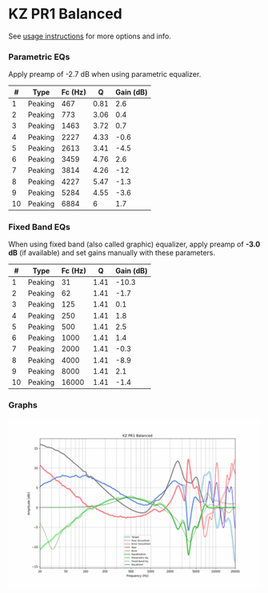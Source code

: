 # KZ PR1 Balanced
See [usage instructions](https://github.com/jaakkopasanen/AutoEq#usage) for more options and info.

### Parametric EQs
Apply preamp of -2.7 dB when using parametric equalizer.

|   # | Type    |   Fc (Hz) |    Q |   Gain (dB) |
|-----|---------|-----------|------|-------------|
|   1 | Peaking |       467 | 0.81 |         2.6 |
|   2 | Peaking |       773 | 3.06 |         0.4 |
|   3 | Peaking |      1463 | 3.72 |         0.7 |
|   4 | Peaking |      2227 | 4.33 |        -0.6 |
|   5 | Peaking |      2613 | 3.41 |        -4.5 |
|   6 | Peaking |      3459 | 4.76 |         2.6 |
|   7 | Peaking |      3814 | 4.26 |       -12   |
|   8 | Peaking |      4227 | 5.47 |        -1.3 |
|   9 | Peaking |      5284 | 4.55 |        -3.6 |
|  10 | Peaking |      6884 | 6    |         1.7 |

### Fixed Band EQs
When using fixed band (also called graphic) equalizer, apply preamp of **-3.0 dB** (if available) and set gains manually with these parameters.

|   # | Type    |   Fc (Hz) |    Q |   Gain (dB) |
|-----|---------|-----------|------|-------------|
|   1 | Peaking |        31 | 1.41 |       -10.3 |
|   2 | Peaking |        62 | 1.41 |        -1.7 |
|   3 | Peaking |       125 | 1.41 |         0.1 |
|   4 | Peaking |       250 | 1.41 |         1.8 |
|   5 | Peaking |       500 | 1.41 |         2.5 |
|   6 | Peaking |      1000 | 1.41 |         1.4 |
|   7 | Peaking |      2000 | 1.41 |        -0.3 |
|   8 | Peaking |      4000 | 1.41 |        -8.9 |
|   9 | Peaking |      8000 | 1.41 |         2.1 |
|  10 | Peaking |     16000 | 1.41 |        -1.4 |

### Graphs
![](./KZ%20PR1%20Balanced.png)
